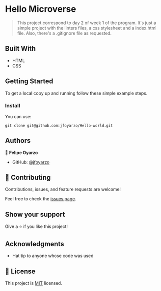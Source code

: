 # Hello Microverse

> This project correspond to day 2 of week 1 of the program. It's just a simple project with the linters files, a css stylesheet and a index.html file. Also, there's a .gitignore file as requested.


## Built With

- HTML
- CSS

## Getting Started

To get a local copy up and running follow these simple example steps.

### Install
You can use:<br>

`git clone git@github.com:jfoyarzo/Hello-world.git` 


## Authors

👤 **Felipe Oyarzo**

- GitHub: [@jfoyarzo](https://github.com/jfoyarzo)

## 🤝 Contributing

Contributions, issues, and feature requests are welcome!

Feel free to check the [issues page](../../issues/).

## Show your support

Give a ⭐️ if you like this project!

## Acknowledgments

- Hat tip to anyone whose code was used

## 📝 License

This project is [MIT](./LICENSE) licensed.
